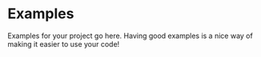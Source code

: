 # Examples

Examples for your project go here. Having good examples is a nice way of making it easier to use your code!